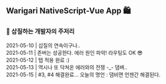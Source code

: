 ## Warigari NativeScript-Vue App 🛍

### 🧹 삽질하는 개발자의 주저리
2021-05-10 | 삽질의 연속이구나..<br>
2021-05-11 | 존버는 성공한다. 에러 원인 파악! 라우팅도 OK 😎 <br>
2021-05-12 | 탭 적용 완료 :) <br>
2021-05-13 | 역시나 또 닥쳐온 에러와의 전쟁 -_- 댐벼.. <br>
2021-05-15 | #3, #4 해결완료... 오늘의 명언 : 댐비면 언젠간 해결된다.
